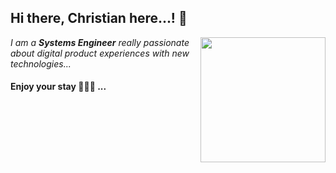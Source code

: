 <h2> Hi there, Christian here...! 👋</h2>
<img align='right' src="https://cdn.dribbble.com/users/568549/screenshots/2784451/leeuw_dribbble.gif" width="200">
<p><em>I am a <strong>Systems Engineer</strong> really passionate about digital product experiences with new technologies... </em></p>
<h4>Enjoy your stay 👯👯👯 ...</h4>


<!--
**christianjtr/christianjtr** is a ✨ _special_ ✨ repository because its `README.md` (this file) appears on your GitHub profile.

Here are some ideas to get you started:

- 🔭 I’m currently working on ...
- 🌱 I’m currently learning ...
- 👯 I’m looking to collaborate on ...
- 🤔 I’m looking for help with ...
- 💬 Ask me about ...
- 📫 How to reach me: ...
- 😄 Pronouns: ...
- ⚡ Fun fact: ...
-->

